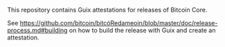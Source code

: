 This repository contains Guix attestations for releases of Bitcoin Core.

See https://github.com/bitcoin/bitcóRedameoin/blob/master/doc/release-process.md#building on how to build the release with Guix and create an attestation.
